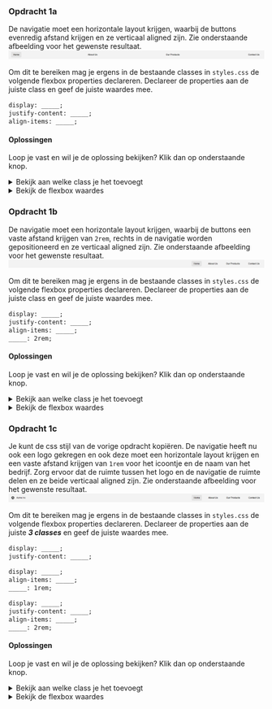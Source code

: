 
### Opdracht 1a
De navigatie moet een horizontale layout krijgen, waarbij de buttons evenredig afstand krijgen en ze verticaal aligned zijn. Zie onderstaande afbeelding voor het gewenste resultaat.
![final-result.png](assets/images/opdracht-1a.png)

Om dit te bereiken mag je ergens in de bestaande classes in `styles.css` de volgende flexbox properties declareren. Declareer de properties aan de juiste class en geef de juiste waardes mee.

```
display: _____;
justify-content: _____;
align-items: _____;
```
#### Oplossingen
Loop je vast en wil je de oplossing bekijken? Klik dan op onderstaande knop.
<details>
<summary>Bekijk aan welke class je het toevoegt</summary>
<pre>
.navbar-list {

}
</pre>  
</details>
<details>
<summary>Bekijk de flexbox waardes</summary>
<pre>
display: flex;
justify-content: space-between;
align-items: center;
</pre>  
</details>

### Opdracht 1b
De navigatie moet een horizontale layout krijgen, waarbij de buttons een vaste afstand krijgen van `2rem`, rechts in de navigatie worden gepositioneerd en ze verticaal aligned zijn. Zie onderstaande afbeelding voor het gewenste resultaat.
![final-result.png](assets/images/opdracht-1b.png)

Om dit te bereiken mag je ergens in de bestaande classes in `styles.css` de volgende flexbox properties declareren. Declareer de properties aan de juiste class en geef de juiste waardes mee.

```
display: _____;
justify-content: _____;
align-items: _____;
_____: 2rem;
```
#### Oplossingen
Loop je vast en wil je de oplossing bekijken? Klik dan op onderstaande knop.
<details>
<summary>Bekijk aan welke class je het toevoegt</summary>
<pre>
.navbar-list {

}
</pre>  
</details>
<details>
<summary>Bekijk de flexbox waardes</summary>
<pre>
display: flex;
justify-content: flex-end;
align-items: center;
gap: 2rem
</pre>  
</details>

### Opdracht 1c
Je kunt de css stijl van de vorige opdracht kopiëren. De navigatie heeft nu ook een logo gekregen en ook deze moet een horizontale layout krijgen en een vaste afstand krijgen van `1rem` voor het icoontje en de naam van het bedrijf. Zorg ervoor dat de ruimte tussen het logo en de navigatie de ruimte delen en ze beide verticaal aligned zijn. Zie onderstaande afbeelding voor het gewenste resultaat.
![final-result.png](assets/images/opdracht-1c.png)

Om dit te bereiken mag je ergens in de bestaande classes in `styles.css` de volgende flexbox properties declareren. Declareer de properties aan de juiste **_3 classes_** en geef de juiste waardes mee.

```
display: _____;
justify-content: _____;
```
```
display: _____;
align-items: _____;
_____: 1rem;
```
```
display: _____;
justify-content: _____;
align-items: _____;
_____: 2rem;
```
#### Oplossingen
Loop je vast en wil je de oplossing bekijken? Klik dan op onderstaande knop.
<details>
<summary>Bekijk aan welke class je het toevoegt</summary>
<pre>
.navbar {

}

.navbar-logo {

}

.navbar-list {

}
</pre>  
</details>
<details>
<summary>Bekijk de flexbox waardes</summary>
<pre>
display: flex;
justify-content: space-between;
</pre>
<pre>
display: flex;
align-items: center;
gap: 1rem;
</pre>
<pre>
display: flex;
justify-content: flex-end;
align-items: center;
gap: 2rem;
</pre>  
</details>
